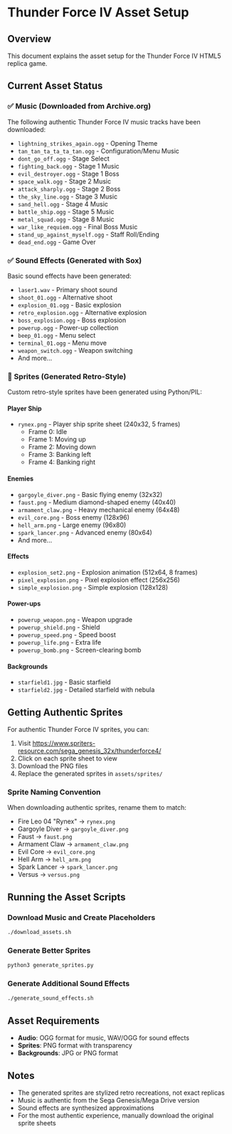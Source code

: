 # Thunder Force IV Asset Setup

## Overview
This document explains the asset setup for the Thunder Force IV HTML5 replica game.

## Current Asset Status

### ✅ Music (Downloaded from Archive.org)
The following authentic Thunder Force IV music tracks have been downloaded:
- `lightning_strikes_again.ogg` - Opening Theme
- `tan_tan_ta_ta_ta_tan.ogg` - Configuration/Menu Music
- `dont_go_off.ogg` - Stage Select
- `fighting_back.ogg` - Stage 1 Music
- `evil_destroyer.ogg` - Stage 1 Boss
- `space_walk.ogg` - Stage 2 Music
- `attack_sharply.ogg` - Stage 2 Boss
- `the_sky_line.ogg` - Stage 3 Music
- `sand_hell.ogg` - Stage 4 Music
- `battle_ship.ogg` - Stage 5 Music
- `metal_squad.ogg` - Stage 8 Music
- `war_like_requiem.ogg` - Final Boss Music
- `stand_up_against_myself.ogg` - Staff Roll/Ending
- `dead_end.ogg` - Game Over

### ✅ Sound Effects (Generated with Sox)
Basic sound effects have been generated:
- `laser1.wav` - Primary shoot sound
- `shoot_01.ogg` - Alternative shoot
- `explosion_01.ogg` - Basic explosion
- `retro_explosion.ogg` - Alternative explosion
- `boss_explosion.ogg` - Boss explosion
- `powerup.ogg` - Power-up collection
- `beep_01.ogg` - Menu select
- `terminal_01.ogg` - Menu move
- `weapon_switch.ogg` - Weapon switching
- And more...

### 🎨 Sprites (Generated Retro-Style)
Custom retro-style sprites have been generated using Python/PIL:

#### Player Ship
- `rynex.png` - Player ship sprite sheet (240x32, 5 frames)
  - Frame 0: Idle
  - Frame 1: Moving up
  - Frame 2: Moving down
  - Frame 3: Banking left
  - Frame 4: Banking right

#### Enemies
- `gargoyle_diver.png` - Basic flying enemy (32x32)
- `faust.png` - Medium diamond-shaped enemy (40x40)
- `armament_claw.png` - Heavy mechanical enemy (64x48)
- `evil_core.png` - Boss enemy (128x96)
- `hell_arm.png` - Large enemy (96x80)
- `spark_lancer.png` - Advanced enemy (80x64)
- And more...

#### Effects
- `explosion_set2.png` - Explosion animation (512x64, 8 frames)
- `pixel_explosion.png` - Pixel explosion effect (256x256)
- `simple_explosion.png` - Simple explosion (128x128)

#### Power-ups
- `powerup_weapon.png` - Weapon upgrade
- `powerup_shield.png` - Shield
- `powerup_speed.png` - Speed boost
- `powerup_life.png` - Extra life
- `powerup_bomb.png` - Screen-clearing bomb

#### Backgrounds
- `starfield1.jpg` - Basic starfield
- `starfield2.jpg` - Detailed starfield with nebula

## Getting Authentic Sprites

For authentic Thunder Force IV sprites, you can:

1. Visit https://www.spriters-resource.com/sega_genesis_32x/thunderforce4/
2. Click on each sprite sheet to view
3. Download the PNG files
4. Replace the generated sprites in `assets/sprites/`

### Sprite Naming Convention
When downloading authentic sprites, rename them to match:
- Fire Leo 04 "Rynex" → `rynex.png`
- Gargoyle Diver → `gargoyle_diver.png`
- Faust → `faust.png`
- Armament Claw → `armament_claw.png`
- Evil Core → `evil_core.png`
- Hell Arm → `hell_arm.png`
- Spark Lancer → `spark_lancer.png`
- Versus → `versus.png`

## Running the Asset Scripts

### Download Music and Create Placeholders
```bash
./download_assets.sh
```

### Generate Better Sprites
```bash
python3 generate_sprites.py
```

### Generate Additional Sound Effects
```bash
./generate_sound_effects.sh
```

## Asset Requirements

- **Audio**: OGG format for music, WAV/OGG for sound effects
- **Sprites**: PNG format with transparency
- **Backgrounds**: JPG or PNG format

## Notes

- The generated sprites are stylized retro recreations, not exact replicas
- Music is authentic from the Sega Genesis/Mega Drive version
- Sound effects are synthesized approximations
- For the most authentic experience, manually download the original sprite sheets 